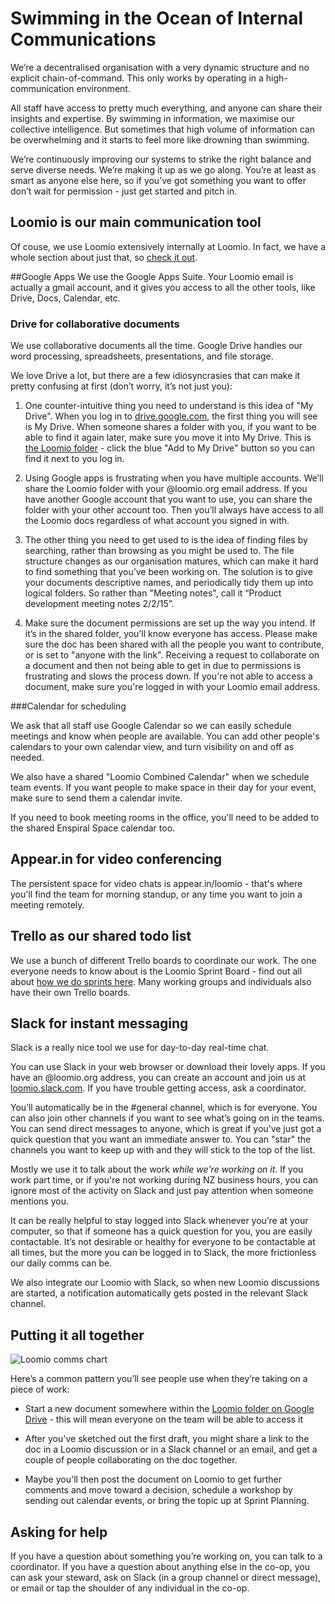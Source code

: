 # Swimming in the Ocean of Internal Communications

We’re a decentralised organisation with a very dynamic structure and no explicit chain-of-command. This only works by operating in a high-communication environment.

All staff have access to pretty much everything, and anyone can share their insights and expertise. By swimming in information, we maximise our collective intelligence. But sometimes that high volume of information can be overwhelming and it starts to feel more like drowning than swimming.

We’re continuously improving our systems to strike the right balance and serve diverse needs. We’re making it up as we go along. You’re at least as smart as anyone else here, so if you’ve got something you want to offer don’t wait for permission - just get started and pitch in.

## Loomio is our main communication tool
Of couse, we use Loomio extensively internally at Loomio. In fact, we have a whole section about just that, so [check it out](using_loomio.html).

##Google Apps
We use the Google Apps Suite. Your Loomio email is actually a gmail account, and it gives you access to all the other tools, like Drive, Docs, Calendar, etc.

### Drive for collaborative documents

We use collaborative documents all the time. Google Drive handles our word processing, spreadsheets, presentations, and file storage.

We love Drive a lot, but there are a few idiosyncrasies that can make it pretty confusing at first (don’t worry, it’s not just you):

1. One counter-intuitive thing you need to understand is this idea of "My Drive". When you log in to [drive.google.com](http://drive.google.com), the first thing you will see is My Drive. When someone shares a folder with you, if you want to be able to find it again later, make sure you move it into My Drive. This is [the Loomio folder](https://drive.google.com/folderview?id=0B_Yex4bwI5AnZ1EzZGJuM1doOEU&usp=sharing) - click the blue "Add to My Drive" button so you can find it next to you log in.

2. Using Google apps is frustrating when you have multiple accounts. We’ll share the Loomio folder with your @loomio.org email address. If you have another Google account that you want to use, you can share the folder with your other account too. Then you’ll always have access to all the Loomio docs regardless of what account you signed in with.

3. The other thing you need to get used to is the idea of finding files by searching, rather than browsing as you might be used to. The file structure changes as our organisation matures, which can make it hard to find something that you’ve been working on. The solution is to give your documents descriptive names, and periodically tidy them up into logical folders. So rather than "Meeting notes", call it “Product development meeting notes 2/2/15”.

4. Make sure the document permissions are set up the way you intend. If it’s in the shared folder, you’ll know everyone has access. Please make sure the doc has been shared with all the people you want to contribute, or is set to "anyone with the link". Receiving a request to collaborate on a document and then not being able to get in due to permissions is frustrating and slows the process down. If you're not able to access a document, make sure you're logged in with your Loomio email address.

###Calendar for scheduling

We ask that all staff use Google Calendar so we can easily schedule meetings and know when people are available. You can add other people's calendars to your own calendar view, and turn visibility on and off as needed.

We also have a shared "Loomio Combined Calendar" when we schedule team events. If you want people to make space in their day for your event, make sure to send them a calendar invite.

If you need to book meeting rooms in the office, you'll need to be added to the shared Enspiral Space calendar too.

## Appear.in for video conferencing
The persistent space for video chats is appear.in/loomio - that's where you'll find the team for morning standup, or any time you want to join a meeting remotely.

## Trello as our shared todo list

We use a bunch of different Trello boards to coordinate our work. The one everyone needs to know about is the Loomio Sprint Board - find out all about [how we do sprints here](sprints.html). Many working groups and individuals also have their own Trello boards.

## Slack for instant messaging

Slack is a really nice tool we use for day-to-day real-time chat.

You can use Slack in your web browser or download their lovely apps. If you have an @loomio.org address, you can create an account and join us at [loomio.slack.com](http://loomio.slack.com). If you have trouble getting access, ask a coordinator.

You’ll automatically be in the #general channel, which is for everyone. You can also join other channels if you want to see what’s going on in the teams. You can send direct messages to anyone, which is great if you’ve just got a quick question that you want an immediate answer to. You can "star" the channels you want to keep up with and they will stick to the top of the list.

Mostly we use it to talk about the work *while we're working on it*. If you work part time, or if you're not working during NZ business hours, you can ignore most of the activity on Slack and just pay attention when someone mentions you.

It can be really helpful to stay logged into Slack whenever you’re at your computer, so that if someone has a quick question for you, you are easily contactable. It’s not desirable or healthy for everyone to be contactable at all times, but the more you can be logged in to Slack, the more frictionless our daily comms can be.

We also integrate our Loomio with Slack, so when new Loomio discussions are started, a notification automatically gets posted in the relevant Slack channel. 

## Putting it all together

![Loomio comms chart](https://i.imgur.com/tt80uLD.png)

Here’s a common pattern you’ll see people use when they’re taking on a piece of work:

* Start a new document somewhere within the [Loomio folder on Google Drive](https://drive.google.com/folderview?id=0B_Yex4bwI5AnZ1EzZGJuM1doOEU&usp=sharing) - this will mean everyone on the team will be able to access it

* After you've sketched out the first draft, you might share a link to the doc in a Loomio discussion or in a Slack channel or an email, and get a couple of people collaborating on the doc together.

* Maybe you'll then post the document on Loomio to get further comments and move toward a decision, schedule a workshop by sending out calendar events, or bring the topic up at Sprint Planning.


## Asking for help

If you have a question about something you’re working on, you can talk to a coordinator. If you have a question about anything else in the co-op, you can ask your steward, ask on Slack (in a group channel or direct message), or email or tap the shoulder of any individual in the co-op.
